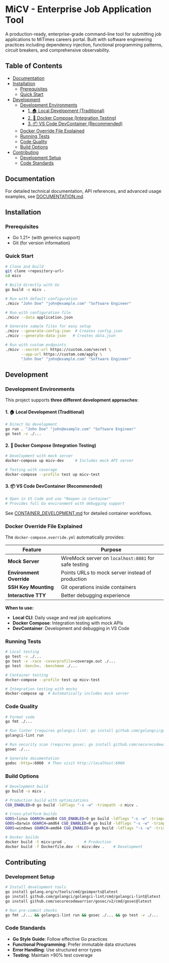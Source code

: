 # MiCV - Enterprise Job Application Tool

A production-ready, enterprise-grade command-line tool for submitting job applications to MiTimes careers portal. Built with software engineering practices including dependency injection, functional programming patterns, circuit breakers, and comprehensive observability.

## Table of Contents

- [Documentation](#documentation)
- [Installation](#installation)
  - [Prerequisites](#prerequisites)
  - [Quick Start](#quick-start)
- [Development](#development)
  - [Development Environments](#development-environments)
    - [1. 🏠 Local Development (Traditional)](#1--local-development-traditional)
    - [2. 🐳 Docker Compose (Integration Testing)](#2--docker-compose-integration-testing)
    - [3. 📦 VS Code DevContainer (Recommended)](#3--vs-code-devcontainer-recommended)
  - [Docker Override File Explained](#docker-override-file-explained)
  - [Running Tests](#running-tests)
  - [Code Quality](#code-quality)
  - [Build Options](#build-options)
- [Contributing](#contributing)
  - [Development Setup](#development-setup)
  - [Code Standards](#code-standards)

## Documentation

For detailed technical documentation, API references, and advanced usage examples, see [DOCUMENTATION.md](./DOCUMENTATION.md).

## Installation

### Prerequisites

- Go 1.21+ (with generics support)
- Git (for version information)

### Quick Start

```bash
# Clone and build
git clone <repository-url>
cd micv

# Build directly with Go
go build -o micv .

# Run with default configuration
./micv "John Doe" "john@example.com" "Software Engineer"

# Run with configuration file
./micv --data application.json

# Generate sample files for easy setup
./micv --generate-config-json  # Creates config.json
./micv --generate-data-json   # Creates data.json

# Run with custom endpoints
./micv --secret-url https://custom.com/secret \
       --app-url https://custom.com/apply \
       "John Doe" "john@example.com" "Software Engineer"
```

## Development

### Development Environments

This project supports **three different development approaches**:

#### 1. 🏠 **Local Development** (Traditional)
```bash
# Direct Go development
go run . "John Doe" "john@example.com" "Software Engineer"
go test -v ./...
```

#### 2. 🐳 **Docker Compose** (Integration Testing)
```bash
# Development with mock server
docker-compose up micv-dev     # Includes mock API server

# Testing with coverage
docker-compose --profile test up micv-test
```

#### 3. 📦 **VS Code DevContainer** (Recommended)
```bash
# Open in VS Code and use "Reopen in Container"
# Provides full Go environment with debugging support
```

See [CONTAINER_DEVELOPMENT.md](./CONTAINER_DEVELOPMENT.md) for detailed container workflows.

### Docker Override File Explained

The `docker-compose.override.yml` automatically provides:

| Feature | Purpose |
|---------|---------|
| **Mock Server** | WireMock server on `localhost:8081` for safe testing |
| **Environment Override** | Points URLs to mock server instead of production |
| **SSH Key Mounting** | Git operations inside containers |
| **Interactive TTY** | Better debugging experience |

**When to use:**
- **Local CLI**: Daily usage and real job applications  
- **Docker Compose**: Integration testing with mock APIs
- **DevContainer**: Development and debugging in VS Code

### Running Tests

```bash
# Local testing
go test -v ./...
go test -v -race -coverprofile=coverage.out ./...
go test -bench=. -benchmem ./...

# Container testing
docker-compose --profile test up micv-test

# Integration testing with mocks
docker-compose up  # Automatically includes mock server
```

### Code Quality

```bash
# Format code
go fmt ./...

# Run linter (requires golangci-lint: go install github.com/golangci/golangci-lint/cmd/golangci-lint@latest)
golangci-lint run

# Run security scan (requires gosec: go install github.com/securecodewarrior/gosec/v2/cmd/gosec@latest)
gosec ./...

# Generate documentation
godoc -http=:6060  # Then visit http://localhost:6060
```

### Build Options

```bash
# Development build
go build -o micv .

# Production build with optimizations
CGO_ENABLED=0 go build -ldflags "-s -w" -trimpath -o micv .

# Cross-platform builds
GOOS=linux GOARCH=amd64 CGO_ENABLED=0 go build -ldflags "-s -w" -trimpath -o micv-linux-amd64 .
GOOS=darwin GOARCH=amd64 CGO_ENABLED=0 go build -ldflags "-s -w" -trimpath -o micv-darwin-amd64 .
GOOS=windows GOARCH=amd64 CGO_ENABLED=0 go build -ldflags "-s -w" -trimpath -o micv-windows-amd64.exe .

# Docker builds
docker build -t micv:prod .        # Production
docker build -f Dockerfile.dev -t micv:dev .    # Development
```

## Contributing

### Development Setup

```bash
# Install development tools
go install golang.org/x/tools/cmd/goimports@latest
go install github.com/golangci/golangci-lint/cmd/golangci-lint@latest
go install github.com/securecodewarrior/gosec/v2/cmd/gosec@latest

# Run pre-commit checks
go fmt ./... && golangci-lint run && gosec ./... && go test -v ./...
```

### Code Standards

- **Go Style Guide**: Follow effective Go practices
- **Functional Programming**: Prefer immutable data structures
- **Error Handling**: Use structured error types
- **Testing**: Maintain >90% test coverage
